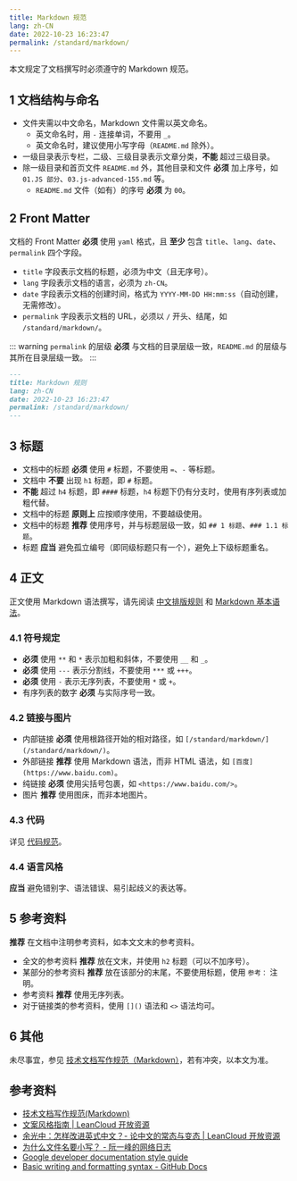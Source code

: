 ```yaml
---
title: Markdown 规范
lang: zh-CN
date: 2022-10-23 16:23:47
permalink: /standard/markdown/
---
```


本文规定了文档撰写时必须遵守的 Markdown 规范。

## 1 文档结构与命名

- 文件夹需以中文命名，Markdown 文件需以英文命名。
  - 英文命名时，用 `-` 连接单词，不要用 `_`。
  - 英文命名时，建议使用小写字母（`README.md` 除外）。
- 一级目录表示专栏，二级、三级目录表示文章分类，**不能** 超过三级目录。
- 除一级目录和首页文件 `README.md` 外，其他目录和文件 **必须** 加上序号，如 `01.JS 部分`、`03.js-advanced-155.md` 等。
  - `README.md` 文件（如有）的序号 **必须** 为 `00`。

## 2 Front Matter

文档的 Front Matter **必须** 使用 `yaml` 格式，且 **至少** 包含 `title`、`lang`、`date`、`permalink` 四个字段。
- `title` 字段表示文档的标题，必须为中文（且无序号）。
- `lang` 字段表示文档的语言，必须为 `zh-CN`。
- `date` 字段表示文档的创建时间，格式为 `YYYY-MM-DD HH:mm:ss`（自动创建，无需修改）。
- `permalink` 字段表示文档的 URL，必须以 `/` 开头、结尾，如 `/standard/markdown/`。

::: warning
`permalink` 的层级 **必须** 与文档的目录层级一致，`README.md` 的层级与其所在目录层级一致。
:::

```markdown
---
title: Markdown 规则
lang: zh-CN
date: 2022-10-23 16:23:47
permalink: /standard/markdown/
---
```

## 3 标题

- 文档中的标题 **必须** 使用 `#` 标题，不要使用 `=`、`-` 等标题。
- 文档中 **不要** 出现 `h1` 标题，即 `#` 标题。
- **不能** 超过 `h4` 标题，即 `####` 标题，`h4` 标题下仍有分支时，使用有序列表或加粗代替。
- 文档中的标题 **原则上** 应按顺序使用，不要越级使用。
- 文档中的标题 **推荐** 使用序号，并与标题层级一致，如 `## 1 标题`、`### 1.1 标题`。
- 标题 **应当** 避免孤立编号（即同级标题只有一个），避免上下级标题重名。

## 4 正文

正文使用 Markdown 语法撰写，请先阅读 [中文排版规则](/standard/chinese/) 和 [Markdown 基本语法](/standard/markdown/markdown-base/)。

### 4.1 符号规定

- **必须** 使用 `**` 和 `*` 表示加粗和斜体，不要使用 `__` 和 `_`。
- **必须** 使用 `---` 表示分割线，不要使用 `***` 或 `+++`。
- **必须** 使用 `-` 表示无序列表，不要使用 `*` 或 `+`。
- 有序列表的数字 **必须** 与实际序号一致。

### 4.2 链接与图片

- 内部链接 **必须** 使用根路径开始的相对路径，如 `[/standard/markdown/](/standard/markdown/)`。
- 外部链接 **推荐** 使用 Markdown 语法，而非 HTML 语法，如 `[百度](https://www.baidu.com)`。
- 纯链接 **必须** 使用尖括号包裹，如 `<https://www.baidu.com/>`。
- 图片 **推荐** 使用图床，而非本地图片。

### 4.3 代码

详见 [代码规范](/standard/code/)。

### 4.4 语言风格

**应当** 避免错别字、语法错误、易引起歧义的表达等。

## 5 参考资料

**推荐** 在文档中注明参考资料，如本文文末的参考资料。

- 全文的参考资料 **推荐** 放在文末，并使用 `h2` 标题（可以不加序号）。
- 某部分的参考资料 **推荐** 放在该部分的末尾，不要使用标题，使用 `参考：` 注明。
- 参考资料 **推荐** 使用无序列表。
- 对于链接类的参考资料，使用 `[]()` 语法和 `<>` 语法均可。

## 6 其他

未尽事宜，参见 [技术文档写作规范（Markdown）](https://www.jianshu.com/p/3b638180e42c)，若有冲突，以本文为准。

## 参考资料

- [技术文档写作规范(Markdown)](https://www.jianshu.com/p/3b638180e42c)
- [文案风格指南 | LeanCloud 开放资源](https://open.leancloud.cn/copywriting-style-guide/)
- [余光中：怎样改进英式中文？- 论中文的常态与变态 | LeanCloud 开放资源](https://open.leancloud.cn/improve-chinese/)
- [为什么文件名要小写？ - 阮一峰的网络日志](http://www.ruanyifeng.com/blog/2017/02/filename-should-be-lowercase.html)
- [Google developer documentation style guide](https://developers.google.com/style/)
- [Basic writing and formatting syntax - GitHub Docs](https://docs.github.com/cn/get-started/writing-on-github/getting-started-with-writing-and-formatting-on-github/basic-writing-and-formatting-syntax)
